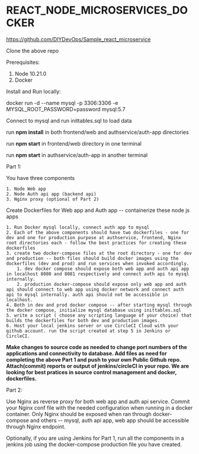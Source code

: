 # REACT_NODE_MICROSERVICES_DOCKER

https://github.com/DIYDevOps/Sample_react_microservice

Clone the above repo

Prerequisites:

1. Node 10.21.0
2. Docker

Install and Run locally:

docker run -d --name mysql -p 3306:3306 -e MYSQL_ROOT_PASSWORD=password mysql:5.7

Connect to mysql and run inittables.sql to load data

run **npm install** in both frontend/web and authservice/auth-app directories

run **npm start** in frontend/web directory in one terminal

run **npm start** in authservice/auth-app in another terminal

Part 1:

You have three components 
    
    1. Node Web app
    2. Node Auth api app (backend api)
    3. Nginx proxy (optional of Part 2)

Create Dockerfiles for Web app and Auth app -- containerize these node js apps

    1. Run Docker mysql locally, connect auth app to mysql
    2. Each of the above components should have two dockerfiles - one for dev and one for production purpose at authservice, frontend, Nginx root directories each - follow the best practices for creating these dockerfiles
    3. create two docker-compose files at the root directory - one for dev and production -- both files should build docker images using the dockerfiles (dev and prod) and run services when invoked accordingly.
        1. dev docker compose should expose both web app and auth api app in localhost 8080 and 8081 respectively and connect auth api to mysql internally.
        2. production docker-compose should expose only web app and auth api should connect to web app using docker network and connect auth api to mysql internally. auth api should not be accessible in localhost.
    4. Both in dev and prod docker compose -- after starting mysql through the docker compose, initialize mysql database using inittables.sql
    5. write a script ( choose any scripting language of your choice) that builds the dockerfiles for both dev and production images.
    6. Host your local jenkins server or use CircleCI Cloud with your github account. run the script created at step 5 in Jenkins or CircleCI.  

**Make changes to source code as needed to change port numbers of the applications and connectivity to database.
Add files as need for completing the above Part 1 and push to your own Public Github repo. Attach(commit) reports or output of jenkins/circleCI in your repo.
We are looking for best pratices in source control management and docker, dockerfiles.**

Part 2:

Use Nginx as reverse proxy for both web app and auth api service.
Commit your Nginx conf file with the needed configuration when running in a docker container.
Only Nginx should be exposed when ran through docker-compose and others -- mysql, auth api app, web app should be accessible through Nginx endpoint.

Optionally, if you are using Jenkins for Part 1, run all the components in a jenkins job using the docker-compose production file you have created.

